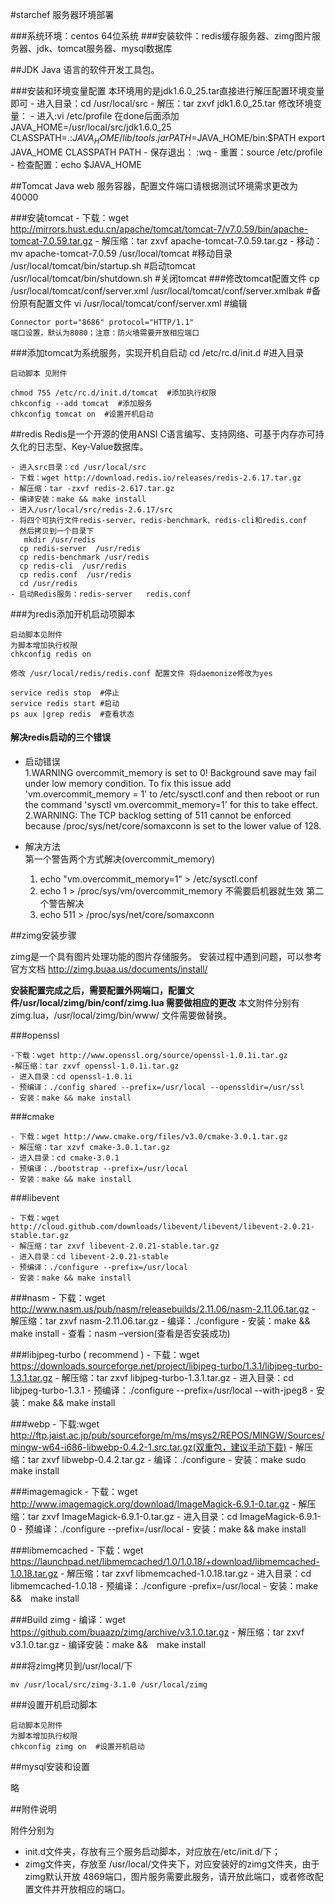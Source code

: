 #starchef 服务器环境部署

###系统环境：centos 64位系统
###安装软件：redis缓存服务器、zimg图片服务器、jdk、tomcat服务器、mysql数据库

##JDK
Java 语言的软件开发工具包。

###安装和环境变量配置
	本环境用的是jdk1.6.0_25.tar直接进行解压配置环境变量即可
	- 进入目录：cd /usr/local/src
	- 解压：tar zxvf jdk1.6.0_25.tar
	修改环境变量：
	- 进入:vi /etc/profile 在done后面添加
		JAVA_HOME=/usr/local/src/jdk1.6.0_25
		CLASSPATH=.:$JAVA_HOME/lib/tools.jar
		PATH=$JAVA_HOME/bin:$PATH
		export JAVA_HOME CLASSPATH PATH
	- 保存退出： :wq
	- 重置：source /etc/profile
	- 检查配置：echo $JAVA_HOME

##Tomcat
Java web 服务容器，配置文件端口请根据测试环境需求更改为 40000

###安装tomcat
	- 下载：wget http://mirrors.hust.edu.cn/apache/tomcat/tomcat-7/v7.0.59/bin/apache-tomcat-7.0.59.tar.gz
	- 解压缩：tar zxvf apache-tomcat-7.0.59.tar.gz
	- 移动：mv apache-tomcat-7.0.59 /usr/local/tomcat  #移动目录
			/usr/local/tomcat/bin/startup.sh  #启动tomcat
			/usr/local/tomcat/bin/shutdown.sh #关闭tomcat
###修改tomcat配置文件
	cp /usr/local/tomcat/conf/server.xml  /usr/local/tomcat/conf/server.xmlbak  #备份原有配置文件
	vi /usr/local/tomcat/conf/server.xml  #编辑

	Connector port="8686" protocol="HTTP/1.1"    
	端口设置，默认为8080；注意：防火墙需要开放相应端口
  
###添加tomcat为系统服务，实现开机自启动
	cd /etc/rc.d/init.d  #进入目录
	
    启动脚本 见附件
    
	chmod 755 /etc/rc.d/init.d/tomcat  #添加执行权限  
	chkconfig --add tomcat  #添加服务  
	chkconfig tomcat on  #设置开机启动  
	
##redis
Redis是一个开源的使用ANSI C语言编写、支持网络、可基于内存亦可持久化的日志型、Key-Value数据库。

	- 进入src目录：cd /usr/local/src
	- 下载：wget http://download.redis.io/releases/redis-2.6.17.tar.gz
	- 解压缩：tar -zxvf redis-2.617.tar.gz
	- 编译安装：make && make install
	- 进入/usr/local/src/redis-2.6.17/src
	- 将四个可执行文件redis-server、redis-benchmark、redis-cli和redis.conf
	  然后拷贝到一个目录下
	   mkdir /usr/redis
	  cp redis-server  /usr/redis
	  cp redis-benchmark /usr/redis
	  cp redis-cli  /usr/redis
	  cp redis.conf  /usr/redis
	  cd /usr/redis
	- 启动Redis服务：redis-server   redis.conf

###为redis添加开机启动项脚本
	
	启动脚本见附件
    为脚本增加执行权限
    chkconfig redis on
	
	修改 /usr/local/redis/redis.conf 配置文件 将daemonize修改为yes	

	service redis stop  #停止
	service redis start #启动
	ps aux |grep redis  #查看状态
	
#### 解决redis启动的三个错误
- 启动错误  
    1.WARNING overcommit_memory is set to 0! Background save may fail under low memory condition. To fix this issue add 'vm.overcommit_memory = 1' to /etc/sysctl.conf and then reboot or run the command 'sysctl vm.overcommit_memory=1' for this to take effect.  
    2.WARNING: The TCP backlog setting of 511 cannot be enforced because /proc/sys/net/core/somaxconn is set to the lower value of 128.
    
- 解决方法  
    第一个警告两个方式解决(overcommit_memory)
    1.  echo "vm.overcommit_memory=1" > /etc/sysctl.conf
    2.  echo 1 > /proc/sys/vm/overcommit_memory  不需要启机器就生效
    第二个警告解决
    1. echo 511 > /proc/sys/net/core/somaxconn
	

##zimg安装步骤

zimg是一个具有图片处理功能的图片存储服务。 安装过程中遇到问题，可以参考官方文档 http://zimg.buaa.us/documents/install/

**安装配置完成之后，需要配置外网端口，配置文件/usr/local/zimg/bin/conf/zimg.lua 需要做相应的更改** 本文附件分别有zimg.lua，/usr/local/zimg/bin/www/ 文件需要做替换。

###openssl

   	-下载：wget http://www.openssl.org/source/openssl-1.0.1i.tar.gz
 	-解压缩：tar zxvf openssl-1.0.1i.tar.gz
	- 进入目录：cd openssl-1.0.1i
	- 预编译：./config shared --prefix=/usr/local --openssldir=/usr/ssl
	- 安装：make && make install 

###cmake

	- 下载：wget http://www.cmake.org/files/v3.0/cmake-3.0.1.tar.gz
	- 解压缩：tar xzvf cmake-3.0.1.tar.gz 
	- 进入目录：cd cmake-3.0.1
	- 预编译：./bootstrap --prefix=/usr/local 
	- 安装：make && make install 

###libevent

	- 下载：wget http://cloud.github.com/downloads/libevent/libevent/libevent-2.0.21-stable.tar.gz
	- 解压缩：tar zxvf libevent-2.0.21-stable.tar.gz
	- 进入目录：cd libevent-2.0.21-stable
	- 预编译：./configure --prefix=/usr/local 
	- 安装：make && make install 

###nasm
	- 下载：wget http://www.nasm.us/pub/nasm/releasebuilds/2.11.06/nasm-2.11.06.tar.gz
	- 解压缩：tar zxvf nasm-2.11.06.tar.gz
	- 编译：./configure
	- 安装：make && make install
	- 查看：nasm –version(查看是否安装成功)
	
###libjpeg-turbo ( recommend )
	- 下载：wget https://downloads.sourceforge.net/project/libjpeg-turbo/1.3.1/libjpeg-turbo-1.3.1.tar.gz
	- 解压缩：tar zxvf libjpeg-turbo-1.3.1.tar.gz
	- 进入目录：cd libjpeg-turbo-1.3.1
	- 预编译：./configure --prefix=/usr/local --with-jpeg8
	- 安装：make && make install	

###webp
	- 下载:wget http://ftp.jaist.ac.jp/pub/sourceforge/m/ms/msys2/REPOS/MINGW/Sources/mingw-w64-i686-libwebp-0.4.2-1.src.tar.gz(双重包，建议手动下载)
	- 解压缩：tar zxvf libwebp-0.4.2.tar.gz
	- 编译：./configure
	- 安装：make
			sudo make install

###imagemagick
	- 下载：wget http://www.imagemagick.org/download/ImageMagick-6.9.1-0.tar.gz
	- 解压缩：tar zxvf ImageMagick-6.9.1-0.tar.gz
	- 进入目录：cd ImageMagick-6.9.1-0
	- 预编译：./configure  --prefix=/usr/local 
	- 安装：make && make install 

###libmemcached
	- 下载：wget https://launchpad.net/libmemcached/1.0/1.0.18/+download/libmemcached-1.0.18.tar.gz
	- 解压缩：tar zxvf libmemcached-1.0.18.tar.gz
	- 进入目录：cd libmemcached-1.0.18
	- 预编译：./configure -prefix=/usr/local 
	- 安装：make &&　make install 

###Build zimg
	- 编译：wget https://github.com/buaazp/zimg/archive/v3.1.0.tar.gz
	- 解压缩：tar zxvf v3.1.0.tar.gz
	- 编译安装：make &&　make install 

###将zimg拷贝到/usr/local/下

    mv /usr/local/src/zimg-3.1.0 /usr/local/zimg

###设置开机启动脚本

    启动脚本见附件
    为脚本增加执行权限
	chkconfig zimg on  #设置开机启动

##mysql安装和设置

略

##附件说明

附件分别为
- init.d文件夹，存放有三个服务启动脚本，对应放在/etc/init.d/下；
- zimg文件夹，存放至 /usr/local/文件夹下，对应安装好的zimg文件夹，由于zimg默认开放 4869端口，图片服务需要此服务，请开放此端口，或者修改配置文件并开放相应的端口。